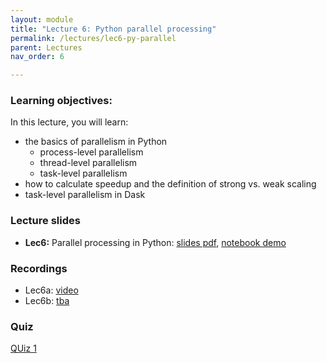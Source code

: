 ```yaml
---
layout: module
title: "Lecture 6: Python parallel processing"
permalink: /lectures/lec6-py-parallel
parent: Lectures
nav_order: 6

---
```


### Learning objectives:

In this lecture, you will learn:

* the basics of parallelism in Python
	* process-level parallelism
	* thread-level parallelism
	* task-level parallelism
* how to calculate speedup and the definition of strong vs. weak scaling
* task-level parallelism in Dask



### Lecture slides

* **Lec6:** Parallel processing in Python: [slides pdf](/ds5110-spring25/assets/docs/lec6-python-parallel.pdf), [notebook demo](#) 


### Recordings

* Lec6a: [video](https://edstem.org/us/courses/72907/discussion/6103388)
* Lec6b: [tba](#)



### Quiz

<a href="https://forms.gle/BgRtDKbAZ7Kn8rBv8">QUiz 1</a>
